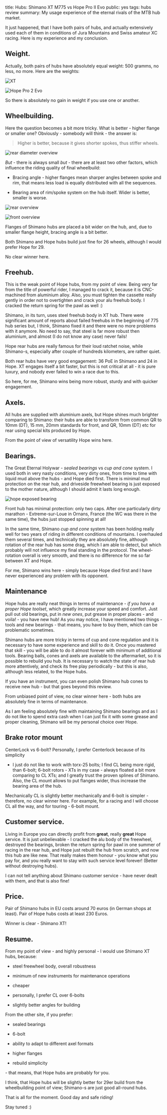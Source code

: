 title: Hubs: Shimano XT M775 vs Hope Pro II Evo
public: yes
tags: hubs
      review
summary: My usage experience of the eternal rivals of the MTB hub market.

It just happened, that I have both pairs of hubs, and actually extensively used
each of them in conditions of Jura Mountains and Swiss amateur XC racing. Here
is my experience and my conclusion.

## Weight.

Actually, both pairs of hubs have absolutely equal weight: 500 gramms, no less,
no more. Here are the weights:

![XT](https://lh6.googleusercontent.com/-XkP4g7gsBUg/UjhZQZOtirI/AAAAAAAABsQ/XQURahmSzKA/w411-h488-no/IMG_0506.JPG)

![Hope Pro 2 Evo](https://lh6.googleusercontent.com/-4XGten6yY14/UjhZQQp6eHI/AAAAAAAABsg/6q49csE7F5Y/w412-h488-no/IMG_0505.JPG)

So there is absolutely no gain in weight if you use one or another.

## Wheelbuilding.

Here the question becomes a bit more tricky. What is better - higher flange or
smaller one? Obviously - somebody will think - the answer is:

> Higher is better, because it gives shorter spokes, thus stiffer wheels.

![rear diameter overview](https://lh5.googleusercontent.com/-glxYLHAKORw/UjmtE7PLftI/AAAAAAAABw0/gD87z89Q0pg/w640-h480-no/IMG_0534.JPG)

*But* - there is always small *but* - there are at least two other factors,
which influence the riding quality of final wheelbuild:
 
- Bracing angle - higher flanges mean sharper angles between spoke and rim, that
  means less load is equally distributed with all the sequences.

- Bearing area of rim/spoke system on the hub itself. Wider is better, smaller
  is worse.

![rear overview](https://lh4.googleusercontent.com/omNBYdS2UAAeU411SgMkKSBlDUBlrm0hFqaES_W2wL0=w595-h480-no)

![front overview](https://lh5.googleusercontent.com/zdSCm5O3OH9TNR2HZudzHIJAnomIVZvjQpaottpUW4g=w477-h468-no)

Flanges of Shimano hubs are placed a bit wider on the hub, and, due to smaller flange
height, bracing angle is a bit better.

Both Shimano and Hope hubs build just fine for 26 wheels, although I would
prefer Hope for 29.

No clear winner here.

## Freehub.

This is the weak point of Hope hubs, from my point of view. Being very far
from the title of powerful rider, I managed to crack it, because it is
CNC-machined from aluminium alloy. Also, you must tighten the cassette really
gently in order not to overtighten and crack your alu freehub body. I
cracked the return spring for the pawl as well :) 

Shimano, in its turn, uses steel freehub body in XT hub. There were significant
amount of reports about failed freehubs in the beginning of 775 hub series
but, I think, Shimano fixed it and there were no more problems with
it anymore. No need to say, that steel is far more robust
then aluminium, and almost (I do not know any case) never fails!

Hope rear hubs are really famous for their loud ratchet noise,
while Shimano-s, especially after couple of hundreds kilometers, are rather
quiet.

Both rear hubs have very good engagement: 36 PoE in Shimano and 24
in Hope. XT engages itself a bit faster, but this is not critical at all - it is 
pure luxury, and nobody ever failed to win a race due to this.

So here, for me, Shimano wins being more robust, sturdy and with quicker
engagement.

## Axels.

All hubs are supplied with aluminium axels, but Hope shines much brighter
comparing to Shimano: their hubs are able to transform from common QR to 10mm
(DT), 15 mm, 20mm standards for front, and QR, 10mm (DT) etc for rear using
special kits produced by Hope.

From the point of view of versatility Hope wins here.

## Bearings.

The Great Eternal Holywar - *sealed bearings* vs *cup and cone* system.
I used both in very nasty conditions, very dirty ones, from time to time
with liquid mud above the hubs - and Hope died first. There is minimal mud
protection on the rear hub, and driveside freewheel bearing is just exposed to
the mother nature, although I should admit it lasts long enough.

![hope exposed bearing](https://lh4.googleusercontent.com/-wcNyAZWk5yM/Ujmp2XGETAI/AAAAAAAABu8/1oKm5iwHMEU/w640-h480-no/IMG_0526.JPG)

Front hub
has minimal protection: only two caps. After one particularly dirty marathon -
Extreme-sur-Loue in Ornans, France (the WC was there in the same time), the hubs
just stopped spinning at all!

In the same time, Shimano *cup and cone* system has been holding really well
for two years of riding in different conditions of mountains. I overhauled them
several times, and technically they are absolutely fine, although rotation of
the rear hub has some drag, which I am able to detect, but which probably will
not influence my final standing in the protocol. The wheel-rotation overall is
very smooth, and there is no difference for me so far between XT and Hope.

For me, Shimano wins here - simply because Hope died first and I have never
experienced any problem with its opponent.

## Maintenance

Hope hubs are really neat things in terms of maintenance - *if you have a
proper Hope toolset*, which greatly increase your speed and comfort. Just pull out old
bearings, put in *new ones*, put grease in proper places - and voila! - you have 
new hub! As you may notice, I have mentioned two things - tools and new bearings -
that means, you have to buy them, which can be problematic sometimes.

Shimano hubs are more tricky in terms of cup and cone regulation and it is
necessary to have some experience and skill to do it. Once you mastered that
skill - you will be able to do it almost forever with minimum of additional
tools. Bearing balls, cones and axels are available to the aftermarket, so it
is possible to rebuild you hub. It is necessary to watch the state of rear hub
more attentively, and check its free play periodically - but this is also,
although less related, to the Hope hubs.

If you have an instrument, you can even polish Shimano hub cones to receive new hub -
but that goes beyond this review.

From unbiased point of view, no clear winner here - both hubs are absolutely fine in
terms of maintenance.

As I am feeling absolutely fine with maintaining Shimano bearings and as
I do not like to spend extra cash when I can just fix it with some grease and
proper cleaning, Shimano will be my personal choice over Hope.

## Brake rotor mount

CenterLock vs 6-bolt? Personally, I prefer Centerlock because of its simplicity
- I just do not like to work with torx-25 bolts; I find CL being more rigid, than
6-bolt; 6-bolt rotors - XTs in my case - always floated a bit more comparing to
CL XTs; and I greatly trust the proven splines of Shimano. Also, the CL mount
allows to put flanges wider, thus increase the bearing area of the hub.

Mechanically CL is slightly better mechanically and 6-bolt is simpler -
therefore, no clear winner here. For example, for a racing and I will choose
CL all the way, and for touring - 6-bolt mount.

## Customer service.

Living in Europe you can directly profit from __great__, really __great__ Hope
service. It is just unbelievable - I cracked the alu body of the freewheel,
destroyed the bearings, broken the return spring for pawl in one summer of
racing in the rear hub, and Hope just rebuilt the hub from scratch, and now this
hub are like new. That really makes them honour - you know what you pay for, and
you really want to stay with such service level forever! (Better without
destroying hubs).

I can not tell anything about Shimano customer service - have never dealt with 
them, and that is also fine!

## Price.

Pair of Shimano hubs in EU costs around 70 euros (in German shops at least).
Pair of Hope hubs costs at least 230 Euros.

Winner is clear - Shimano XT!

## Resume.

From my point of view - and highly personal - I would use Shimano XT hubs,
because:

- steel freewheel body, overall robustness

- minimum of new instruments for maintenance operations

- cheaper

- personally, I prefer CL over 6-bolts

- slightly better angles for building

From the other site, if you prefer:

- sealed bearings

- 6-bolt

- ability to adapt to different axel formats

- higher flanges

- rebuild simplicity

\- that means, that Hope hubs are probably for you.

I think, that Hope hubs will be slightly better for 29er build from the
wheelbuilding point of view; Shimano-s are just good all-round hubs.

That is all for the moment. Good day and safe riding!

Stay tuned :)

